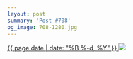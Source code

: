 ```yaml
---
layout: post
summary: 'Post #708'
og_image: 708-1280.jpg
---
```


<p>
 <time>
  <a href="/708">
   {{ page.date | date: "%B %-d, %Y" }}
  </a>
 </time>
 <a href="/708">
  <img data-taken="9/30/2017" sizes="(min-width: 700px) 50vw, calc(100vw - 2rem)" src="{{ site.assets_url }}/708-640.jpg" srcset="{{ site.assets_url }}/708-320.jpg 320w, {{ site.assets_url }}/708-640.jpg 640w, {{ site.assets_url }}/708-960.jpg 960w, {{ site.assets_url }}/708-1280.jpg 1280w"/>
 </a>
</p>
